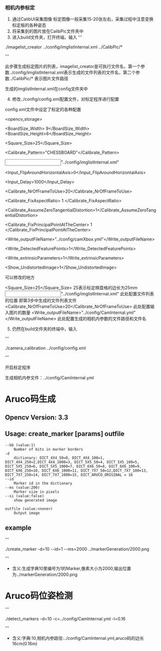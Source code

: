 ### 相机内参标定

1. 通过CalibUI采集图像
标定图像一般采集15-20张左右，采集过程中注意变换标定板的各种姿态
2. 将采集到的图片放在CalibPic文件夹中
3. 进入build文件夹，打开终端，输入
'''

./imagelist_creator ../config/imglistInternal.xml ../CalibPic/*

'''

此步骤生成标定图片的列表，imagelist_creator是可执行文件名，第一个参数../config/imglistInternal.xml表示生成的文件列表的文件名，第二个参数../CalibPic/* 表示图片文件路径

生成的imglistInternal.xml在config文件夹中

4. 修改../config/config.xml配置文件，对标定程序进行配置

config.xml文件中设定了标定的各种配置

<?xml version="1.0"?>
<opencv_storage>
<Settings>
  <!-- Number of inner corners per a item row and column. (square, circle) -->
  <BoardSize_Width> 9</BoardSize_Width>
  <BoardSize_Height>6</BoardSize_Height>
  
  <!-- The size of a square in some user defined metric system (pixel, millimeter)-->
  <Square_Size>25</Square_Size>
  
  <!-- The type of input used for camera calibration. One of: CHESSBOARD CIRCLES_GRID ASYMMETRIC_CIRCLES_GRID -->
  <Calibrate_Pattern>"CHESSBOARD"</Calibrate_Pattern>
  
  <!-- The input to use for calibration. 
		To use an input camera -> give the ID of the camera, like "1"
		To use an input video  -> give the path of the input video, like "/tmp/x.avi"
		To use an image list   -> give the path to the XML or YAML file containing the list of the images, like "/tmp/circles_list.xml"
		-->
  <Input>"../config/imglistInternal.xml"</Input>
  <!--  If true (non-zero) we flip the input images around the horizontal axis.-->
  <Input_FlipAroundHorizontalAxis>0</Input_FlipAroundHorizontalAxis>
  
  <!-- Time delay between frames in case of camera. -->
  <Input_Delay>1000</Input_Delay>	
  
  <!-- How many frames to use, for calibration. -->
  <Calibrate_NrOfFrameToUse>20</Calibrate_NrOfFrameToUse>
  <!-- Consider only fy as a free parameter, the ratio fx/fy stays the same as in the input cameraMatrix. 
	   Use or not setting. 0 - False Non-Zero - True-->
  <Calibrate_FixAspectRatio> 1 </Calibrate_FixAspectRatio>
  <!-- If true (non-zero) tangential distortion coefficients  are set to zeros and stay zero.-->
  <Calibrate_AssumeZeroTangentialDistortion>1</Calibrate_AssumeZeroTangentialDistortion>
  <!-- If true (non-zero) the principal point is not changed during the global optimization.-->
  <Calibrate_FixPrincipalPointAtTheCenter> 1 </Calibrate_FixPrincipalPointAtTheCenter>
  
  <!-- The name of the output log file. -->
  <Write_outputFileName>"../config/camXbox.yml"</Write_outputFileName>
  <!-- If true (non-zero) we write to the output file the feature points.-->
  <Write_DetectedFeaturePoints>1</Write_DetectedFeaturePoints>
  <!-- If true (non-zero) we write to the output file the extrinsic camera parameters.-->
  <Write_extrinsicParameters>1</Write_extrinsicParameters>
  <!-- If true (non-zero) we show after calibration the undistorted images.-->
  <Show_UndistortedImage>1</Show_UndistortedImage>
 
</Settings>
</opencv_storage>

可以修改的地方

<Square_Size>25</Square_Size> 25表示标定棋盘格的边长为25mm
<Input>"../config/imglistInternal.xml"</Input> 此处配置文件列表的位置 即第3步中生成的文件列表文件
<Calibrate_NrOfFrameToUse>20</Calibrate_NrOfFrameToUse> 此处配置输入图片的数量
<Write_outputFileName>"../config/CamInternal.yml"</Write_outputFileName> 此处配置生成的相机内参数的文件路径和文件名


5. 仍然在build文件夹的终端中，输入

'''

./camera_calibration ../config/config.xml

'''

开启标定程序

生成相机内参文件：../config/CamInternal.yml




# Aruco码生成

## Opencv Version: 3.3

## Usage: create_marker [params] outfile 

	--bb (value:1)
		Number of bits in marker borders
	-d
		dictionary: DICT_4X4_50=0, DICT_4X4_100=1, DICT_4X4_250=2,DICT_4X4_1000=3, DICT_5X5_50=4, DICT_5X5_100=5, DICT_5X5_250=6, DICT_5X5_1000=7, DICT_6X6_50=8, DICT_6X6_100=9, DICT_6X6_250=10, DICT_6X6_1000=11, DICT_7X7_50=12,DICT_7X7_100=13, DICT_7X7_250=14, DICT_7X7_1000=15, DICT_ARUCO_ORIGINAL = 16
	--id
		Marker id in the dictionary
	--ms (value:200)
		Marker size in pixels
	--si (value:false)
		show generated image

	outfile (value:<none>)
		Output image


## example

'''

./create_marker -d=10 --id=1 --ms=2000 ../markerGeneration/2000.png

'''

- 含义:生成字典10里编号为1的Marker,像素大小为2000,输出位置为../markerGeneration/2000.png


# Aruco码位姿检测

'''

./detect_markers -d=10 -c=../config/CamInternal.yml -l=0.16

'''

- 含义:字典:10,相机内参路径:../config/CamInternal.yml,aruco码的边长16cm(0.16m)